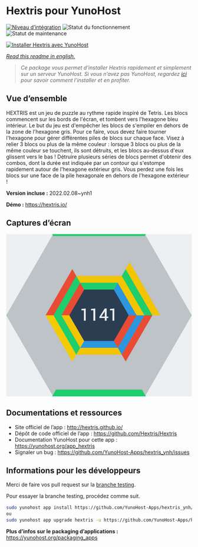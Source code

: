 <!--
N.B.: This README was automatically generated by https://github.com/YunoHost/apps/tree/master/tools/README-generator
It shall NOT be edited by hand.
-->

# Hextris pour YunoHost

[![Niveau d’intégration](https://dash.yunohost.org/integration/hextris.svg)](https://dash.yunohost.org/appci/app/hextris) ![Statut du fonctionnement](https://ci-apps.yunohost.org/ci/badges/hextris.status.svg) ![Statut de maintenance](https://ci-apps.yunohost.org/ci/badges/hextris.maintain.svg)

[![Installer Hextris avec YunoHost](https://install-app.yunohost.org/install-with-yunohost.svg)](https://install-app.yunohost.org/?app=hextris)

*[Read this readme in english.](./README.md)*

> *Ce package vous permet d’installer Hextris rapidement et simplement sur un serveur YunoHost.
Si vous n’avez pas YunoHost, regardez [ici](https://yunohost.org/#/install) pour savoir comment l’installer et en profiter.*

## Vue d’ensemble

HEXTRIS est un jeu de puzzle au rythme rapide inspiré de Tetris.
Les blocs commencent sur les bords de l'écran, et tombent vers l'hexagone bleu intérieur.
Le but du jeu est d'empêcher les blocs de s'empiler en dehors de la zone de l'hexagone gris.
Pour ce faire, vous devez faire tourner l'hexagone pour gérer différentes piles de blocs sur chaque face.
Visez à relier 3 blocs ou plus de la même couleur : lorsque 3 blocs ou plus de la même couleur se touchent, ils sont détruits, et les blocs au-dessus d'eux glissent vers le bas !
Détruire plusieurs séries de blocs permet d'obtenir des combos, dont la durée est indiquée par un contour qui s'estompe rapidement autour de l'hexagone extérieur gris.
Vous perdez une fois les blocs sur une face de la pile hexagonale en dehors de l'hexagone extérieur !


**Version incluse :** 2022.02.08~ynh1

**Démo :** https://hextris.io/

## Captures d’écran

![Capture d’écran de Hextris](./doc/screenshots/screenshot.jpg)

## Documentations et ressources

* Site officiel de l’app : <http://hextris.github.io/>
* Dépôt de code officiel de l’app : <https://github.com/Hextris/Hextris>
* Documentation YunoHost pour cette app : <https://yunohost.org/app_hextris>
* Signaler un bug : <https://github.com/YunoHost-Apps/hextris_ynh/issues>

## Informations pour les développeurs

Merci de faire vos pull request sur la [branche testing](https://github.com/YunoHost-Apps/hextris_ynh/tree/testing).

Pour essayer la branche testing, procédez comme suit.

``` bash
sudo yunohost app install https://github.com/YunoHost-Apps/hextris_ynh/tree/testing --debug
ou
sudo yunohost app upgrade hextris -u https://github.com/YunoHost-Apps/hextris_ynh/tree/testing --debug
```

**Plus d’infos sur le packaging d’applications :** <https://yunohost.org/packaging_apps>